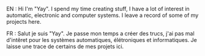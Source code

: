 EN :
  Hi I'm "Yay".
  I spend my time creating stuff, I have a lot of interest in automatic, electronic and computer systems.
  I leave a record of some of my projects here.

FR : 
  Salut je suis "Yay".
  Je passe mon temps a créer des trucs, j'ai pas mal d'intêret pour les systèmes automatiques, élétroniques et informatiques.
  Je laisse une trace de certains de mes projets ici.
